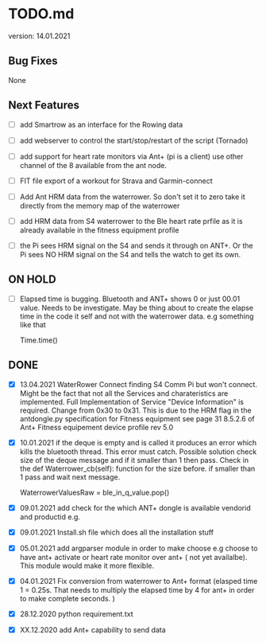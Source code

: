 # TODO.md

version: 14.01.2021

## Bug Fixes

None 

## Next Features

- [ ] add Smartrow as an interface for the Rowing data 
- [ ] add webserver to control the start/stop/restart of the script (Tornado)
- [ ] add support for heart rate monitors via Ant+ (pi is a client) use other channel of the 8 available from 
the ant node.
  
- [ ] FIT file export of a workout for Strava and Garmin-connect 
- [ ] Add Ant HRM data from the waterrower. So don't set it to zero take it directly from the memory map of the waterrower
- [ ] add HRM data from S4 waterrower to the Ble heart rate prfile as it is already available in the fitness equipment
profile
  
- [ ] the Pi sees HRM signal on the S4 and sends it through on ANT+. 
  Or the Pi sees NO HRM signal on the S4 and tells the watch to get its own.
  
## ON HOLD 

- [ ] Elapsed time is bugging. Bluetooth and ANT+ shows 0 or just 00.01 value. Needs to be investigate. 
May be thing about to create the elapse time in the code it self and not with the 
  waterrower data. e.g something like that 
  

    Time.time()


## DONE

- [x] 13.04.2021 WaterRower Connect finding S4 Comm Pi but won't connect. Might be the fact that not all the Services and 
  charateristics are implemented. Full Implementation of Service "Device Information" is required. 
  Change from 0x30 to 0x31. This is due to the HRM flag in the antdongle.py specification for Fitness equipment
  see page 31 8.5.2.6 of Ant+ Fitness equipement device profile rev 5.0
  
  
- [x] 10.01.2021 if the deque is empty and is called it produces an error which kills the bluetooth thread. This error must
catch. Possible solution check size of the deque message and if it smaller than 1 then pass. Check in the def Waterrower_cb(self): 
function for the size before. if smaller than 1 pass and wait next message.
  

    WaterrowerValuesRaw = ble_in_q_value.pop()
  

  
- [x] 09.01.2021 add check for the which ANT+ dongle is available vendorid and productid e.g.  
- [x] 09.01.2021 Install.sh file which does all the installation stuff
- [x] 05.01.2021 add argparser module in order to make choose e.g choose to have ant+ activate or heart rate monitor over 
ant+ ( not yet availalbe). This module would make it more flexible.
- [x] 04.01.2021 Fix conversion from waterrower to Ant+ format (elasped time 1 = 0.25s. That needs to multiply the elapsed time 
  by 4 for ant+ in order to make complete seconds. )
- [x] 28.12.2020 python requirement.txt
- [x] XX.12.2020 add Ant+ capability to send data





    




